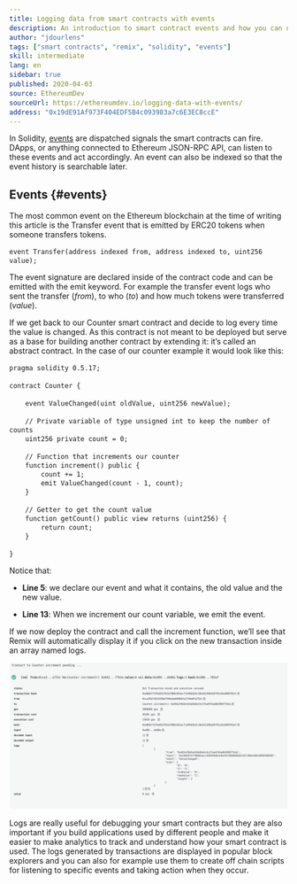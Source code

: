 ```yaml
---
title: Logging data from smart contracts with events
description: An introduction to smart contract events and how you can use them to log data
author: "jdourlens"
tags: ["smart contracts", "remix", "solidity", "events"]
skill: intermediate
lang: en
sidebar: true
published: 2020-04-03
source: EthereumDev
sourceUrl: https://ethereumdev.io/logging-data-with-events/
address: "0x19dE91Af973F404EDF5B4c093983a7c6E3EC8ccE"
---
```


In Solidity, [events](/developers/docs/smart-contracts/anatomy/#events-and-logs) are dispatched signals the smart contracts can fire. DApps, or anything connected to Ethereum JSON-RPC API, can listen to these events and act accordingly. An event can also be indexed so that the event history is searchable later.

## Events {#events}

The most common event on the Ethereum blockchain at the time of writing this article is the Transfer event that is emitted by ERC20 tokens when someone transfers tokens.

```solidity
event Transfer(address indexed from, address indexed to, uint256 value);
```

The event signature are declared inside of the contract code and can be emitted with the emit keyword. For example the transfer event logs who sent the transfer (_from_), to who (_to_) and how much tokens were transferred (_value_).

If we get back to our Counter smart contract and decide to log every time the value is changed. As this contract is not meant to be deployed but serve as a base for building another contract by extending it: it’s called an abstract contract. In the case of our counter example it would look like this:

```solidity
pragma solidity 0.5.17;

contract Counter {

    event ValueChanged(uint oldValue, uint256 newValue);

    // Private variable of type unsigned int to keep the number of counts
    uint256 private count = 0;

    // Function that increments our counter
    function increment() public {
        count += 1;
        emit ValueChanged(count - 1, count);
    }

    // Getter to get the count value
    function getCount() public view returns (uint256) {
        return count;
    }

}
```

Notice that:

- **Line 5**: we declare our event and what it contains, the old value and the new value.

- **Line 13**: When we increment our count variable, we emit the event.

If we now deploy the contract and call the increment function, we’ll see that Remix will automatically display it if you click on the new transaction inside an array named logs.

![Remix screenshot](./remix-screenshot.png)

Logs are really useful for debugging your smart contracts but they are also important if you build applications used by different people and make it easier to make analytics to track and understand how your smart contract is used. The logs generated by transactions are displayed in popular block explorers and you can also for example use them to create off chain scripts for listening to specific events and taking action when they occur.
